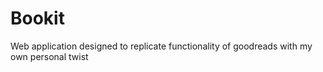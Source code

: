 # Bookit
Web application designed to replicate functionality of goodreads with my own personal twist
